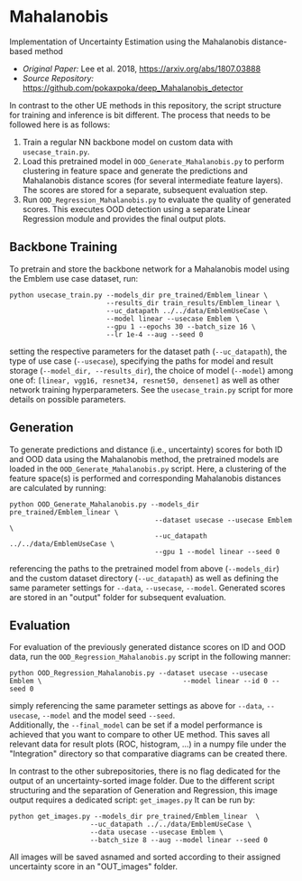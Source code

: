 # Mahalanobis
Implementation of Uncertainty Estimation using the Mahalanobis distance-based method

- _Original Paper:_ Lee et al. 2018, https://arxiv.org/abs/1807.03888
- _Source Repository:_ https://github.com/pokaxpoka/deep_Mahalanobis_detector

In contrast to the other UE methods in this repository, the script structure for training and inference is bit different. The process that needs to be followed here is as follows:
1. Train a regular NN backbone model on custom data with ```usecase_train.py```.
2. Load this pretrained model in ```OOD_Generate_Mahalanobis.py``` to perform clustering in feature space and generate the predictions and Mahalanobis distance scores (for several intermediate feature layers). The scores are stored for a separate, subsequent evaluation step.
3. Run ```OOD_Regression_Mahalanobis.py``` to evaluate the quality of generated scores. This executes OOD detection using a separate Linear Regression module and provides the final output plots.

## Backbone Training
To pretrain and store the backbone network for a Mahalanobis model using the Emblem use case dataset, run:

```
python usecase_train.py --models_dir pre_trained/Emblem_linear \
                        --results_dir train_results/Emblem_linear \
                        --uc_datapath ../../data/EmblemUseCase \
                        --model linear --usecase Emblem \
                        --gpu 1 --epochs 30 --batch_size 16 \
                        --lr 1e-4 --aug --seed 0

```
setting the respective parameters for the dataset path (```--uc_datapath```), the type of use case (```--usecase```), specifying the paths for model and result storage (```--model_dir, --results_dir```), the choice of model (```--model```) among one of: ```[linear, vgg16, resnet34, resnet50, densenet]``` as well as other network training hyperparameters. See the ```usecase_train.py``` script for more details on possible parameters.


## Generation
To generate predictions and distance (i.e., uncertainty) scores for both ID and OOD data using the Mahalanobis method, the pretrained models are loaded in the ```OOD_Generate_Mahalanobis.py``` script. Here, a clustering of the feature space(s) is performed and corresponding Mahalanobis distances are calculated by running: 

```
python OOD_Generate_Mahalanobis.py --models_dir pre_trained/Emblem_linear \
                                    --dataset usecase --usecase Emblem \
                                    --uc_datapath ../../data/EmblemUseCase \
                                    --gpu 1 --model linear --seed 0  
```
referencing the paths to the pretrained model from above (```--models_dir```) and the custom dataset directory (```--uc_datapath```) as well as defining the same parameter settings for ```--data```, ```--usecase```, ```--model```. Generated scores are stored in an "output" folder for subsequent evaluation.

## Evaluation
For evaluation of the previously generated distance scores on ID and OOD data, run the ```OOD_Regression_Mahalanobis.py``` script in the following manner:

```
python OOD_Regression_Mahalanobis.py --dataset usecase --usecase Emblem \                                   --model linear --id 0 --seed 0
```
simply referencing the same parameter settings as above for ```--data```, ```--usecase```, ```--model``` and the model seed ```--seed```. \
Additionally, the ```--final_model``` can be set if a model performance is achieved that you want to compare to other UE method. This saves all relevant data for result plots (ROC, histogram, ...) in a numpy file under the "Integration" directory so that comparative diagrams can be created there. 

In contrast to the other subrepositories, there is no flag dedicated for the output of an uncertainty-sorted image folder. Due to the different script structuring and the separation of Generation and Regression, this image output requires a dedicated script: ```get_images.py```
It can be run by:
```
python get_images.py --models_dir pre_trained/Emblem_linear  \
                    --uc_datapath ../../data/EmblemUseCase \
                    --data usecase --usecase Emblem \ 
                    --batch_size 8 --aug --model linear --seed 0
```
All images will be saved asnamed and sorted according to their assigned uncertainty score in an "OUT_images" folder.